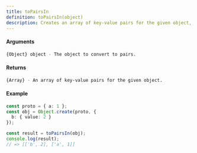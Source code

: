 ```yaml
---
title: toPairsIn
definition: toPairsIn(object)
description: Creates an array of key-value pairs for the given object, including inherited properties.
---
```



#### Arguments


```bash
{Object} object - The object to convert to pairs.
```


#### Returns


```bash
{Array} - An array of key-value pairs for the given object.
```


#### Example


```ts
const proto = { a: 1 };
const obj = Object.create(proto, {
  b: { value: 2 }
});

const result = toPairsIn(obj);
console.log(result);
// => [['b', 2], ['a', 1]]
```